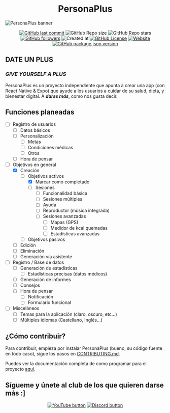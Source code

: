 <!--markdownlint-disable-next-line-->
<h1 align="center">PersonaPlus</h1>

![PersonaPlus banner](https://raw.githubusercontent.com/ZakaHaceCosas/personaplus/main/assets/PP_BANNER.png)

<!--markdownlint-disable-next-line-->
<div align="center">

<!--Se destacará el vídeo que a mi me parezca :v-->
<!--[![YouTube Video Views](https://img.shields.io/youtube/views/cPSmVmsvkeY?style=for-the-badge&logo=youtube)](https://www.youtube.com/watch?v=H2_0d-hLiMw)-->
[![GitHub last commit](https://img.shields.io/github/last-commit/ZakaHaceCosas/personaplus?style=for-the-badge&logo=github&color=black)](https://github.com/ZakaHaceCosas/personaplus/commits/)
![GitHub Repo size](https://img.shields.io/github/repo-size/ZakaHaceCosas/personaplus?style=for-the-badge&logo=visualstudiocode)
![GitHub Repo stars](https://img.shields.io/github/stars/ZakaHaceCosas/personaplus?style=for-the-badge&logo=github&color=orange)
[![GitHub followers](https://img.shields.io/github/followers/ZakaHaceCosas?style=for-the-badge&logo=github)](https://github.com/ZakaHaceCosas?tab=followers)
![Created at](https://img.shields.io/github/created-at/ZakaHaceCosas/personaplus?style=for-the-badge&color=white&logo=github)
[![GitHub License](https://img.shields.io/github/license/zakahacecosas/personaplus?style=for-the-badge&color=%23d52e35)](https://github.com/ZakaHaceCosas/personaplus/blob/main/LICENSE.md)
[![Website](https://img.shields.io/website?url=https%3A%2F%2Fpersonaplus.vercel.app&up_message=WORKING%20%3A%5D&up_color=%2332FF80&down_message=NOT%20WORKING%20%3A%5B&down_color=%23FF3232&style=for-the-badge)](https://personaplus.vercel.app)
[![GitHub package.json version](https://img.shields.io/github/package-json/v/zakahacecosas/personaplus?style=for-the-badge&labelColor=%23000&color=%23fff)](https://github.com/ZakaHaceCosas/personaplus/blob/main/package.json#L3)

</div>

## DATE UN PLUS

### *GIVE YOURSELF A PLUS*

PersonaPlus es un proyecto independiente que apunta a crear una app (con React Native & Expo) que ayude a los usuarios a cuidar de su salud, dieta, y bienestar digital. A ***darse más***, como nos gusta decir.

## Funciones planeadas

- [ ] Registro de usuarios
  - [ ] Datos básicos
  - [ ] Personalización
    - [ ] Metas
    - [ ] Condiciones médicas
    - [ ] Otros
  - [ ] Hora de pensar
- [ ] Objetivos en general
  - [X] Creación
    - [ ] Objetivos activos
      - [X] Marcar como completado
      - [ ] Sesiones
        - [ ] Funcionalidad básica
        - [ ] Sesiones múltiples
        - [ ] Ayuda
        - [ ] Reproductor (música integrada)
        - [ ] Sesiones avanzadas
          - [ ] Mapas (GPS)
          - [ ] Medidor de kcal quemadas
          - [ ] Estadísticas avanzadas
    - [ ] Objetivos pasivos
  - [ ] Edición
  - [ ] Eliminación
  - [ ] Generación vía asistente
- [ ] Registro / Base de datos
  - [ ] Generación de estadísticas
    - [ ] Estadísticas precisas (datos médicos)
  - [ ] Generación de informes
  - [ ] Consejos
  - [ ] Hora de pensar
    - [ ] Notificación
    - [ ] Formulario funcional
- [ ] Misceláneos
  - [ ] Temas para la aplicación (claro, oscuro, etc...)
  - [ ] Múltiples idiomas (Castellano, Inglés...)

## ¿Cómo contribuir?

Para contribuir, empieza por instalar PersonaPlus (bueno, su código fuente en todo caso), sigue los pasos en [CONTRIBUTING.md](https://github.com/ZakaHaceCosas/personaplus/blob/main/CONTRIBUTING.md).

Puedes ver la documentación completa de como programar para el proyecto [aquí](https://github.com/ZakaHaceCosas/personaplus/blob/main/DOCS.md#3-programando-personaplus).

## Sígueme y únete al club de los que quieren darse más :]

<!--markdownlint-disable-next-line-->
<div align="center">

[![YouTube button](https://img.shields.io/badge/YouTube-ZakaHaceCosas-red?style=for-the-badge&logo=youtube)](https://youtube.com/@ZakaHaceCosas)
[![Discord button](https://img.shields.io/badge/Discord-Servidor_de_Discord-blue?style=for-the-badge&logo=discord&logoColor=white)](https://discord.com/invite/euVHrr46c6)

</div>
